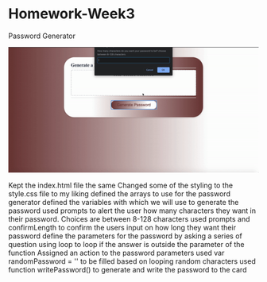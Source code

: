# Homework-Week3
Password Generator

![Password Generator Demo](images/password-generator.gif)

Kept the index.html file the same
Changed some of the styling to the style.css file to my liking
defined the arrays to use for the password generator
defined the variables with which we will use to generate the password
used prompts to alert the user how many characters they want in their password. Choices are between 8-128 characters
used prompts and confirmLength to confirm the users input on how long they want their password
define the parameters for the password by asking a series of question
using loop to loop if the answer is outside the parameter of the function
Assigned an action to the password parameters
used var randomPassword = '' to be filled based on looping random characters
used function writePassword() to generate and write the password to the card
